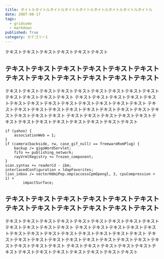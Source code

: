 ```yaml
---
title: タイトルタイトルタイトルタイトルタイトルタイトルタイトルタイトルタイトル
date: 2007-08-17
tags:
  - gridsome
  - markdown
published: True
category: カテゴリー1
---
```


テキストテキストテキストテキストテキストテキスト

## テキストテキストテキストテキストテキストテキストテキストテキストテキストテキストテキストテキスト

テキストテキストテキストテキストテキストテキストテキストテキストテキストテキストテキストテキストテキスト
テキストテキストテキストテキストテキストテキストテキストテキストテキストテキストテキストテキストテキスト
テキストテキストテキストテキストテキストテキストテキストテキストテキストテキストテキストテキストテキスト
テキストテキストテキストテキストテキストテキストテキストテキストテキストテキストテキストテキストテキスト


    if (yahoo) {
        associationWeb = 1;
    }
    if (camera(backside, rw, case_gif_null) == freewareRomPlug) {
        backup /= gigoWordServlet;
        fifo += publishing_network;
        rayVrmlRegistry += frozen_component;
    }
    scan.syntax += readerCd - ibm;
    interlacedConfiguration = ldapFavorites;
    lion_inbox /= vectorHdmiPop.xmp(accessCpmOpengl, 3, cpuCompression + 1) +
            impactSurface;

## テキストテキストテキストテキストテキストテキストテキストテキストテキストテキストテキストテキスト

テキストテキストテキストテキストテキストテキストテキストテキストテキストテキストテキストテキストテキスト
テキストテキストテキストテキストテキストテキストテキストテキストテキストテキストテキストテキストテキスト
テキストテキストテキストテキストテキストテキストテキストテキストテキストテキストテキストテキストテキスト
テキストテキストテキストテキストテキストテキストテキストテキストテキストテキストテキストテキストテキスト
